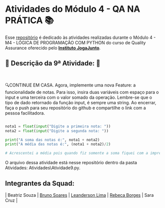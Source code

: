 # Atividades do Módulo 4 - QA NA PRÁTICA 📚

Esse [repositório](https://github.com/LeanDevLima/Squad02_M4) é dedicado às atividades realizadas durante o Módulo 4 - M4 - LÓGICA DE PROGRAMAÇÃO COM PYTHON do curso de Quality Assurance oferecido pelo [**Instituto JogaJunto**](https://www.jogajuntoinstituto.org/). 

## 🚀 Descrição da 9ª Atividade: 🌟
<br>

🔍CONTINUE EM CASA. Agora, implemente uma nova Feature: a funcionalidade de notas. Para isso, insira duas variáveis com espaço para o input e uma terceira com o valor somado da operação. Lembre-se que o tipo de dado retornado da função input, é sempre uma string.
Ao encerrar, faça o push para seu repositório do github e compartilhe o link com a pessoa facilitadora.

```python

nota1 = float(input("Digite a primeira nota: "))
nota2 = float(input("Digite a segunda nota: "))

print("A soma das notas é:", nota1 + nota2)
print("A média das notas é:", (nota1 + nota2)/2)

# Acrescentei a média pois quando fiz somente a soma fiquei com a impressão que estava faltando alguma coisa 😅

```

O arquivo dessa atividade está nesse repositório dentro da pasta Atividades: Atividades\Atividade9.py.


## Integrantes da Squad:

| Beatriz Souza  | [Bruno Soares](https://www.linkedin.com/in/bruno-soaresdev/)  | [Leanderson Lima](https://www.linkedin.com/in/leanderson-dias-de-lima/) | [Rebeca Borges](https://www.linkedin.com/in/rebecaborgess/) | Sara Cruz | 